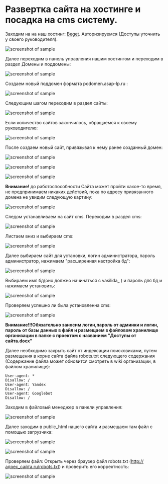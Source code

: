 # Развертка сайта на хостинге и посадка на cms систему.

Заходим на на наш хостинг: [Beget](https://beget.com/ru). Авторизируемся (Доступы уточнить у своего руководителя).

![screenshot of sample](img/1.png)

Далее переходим в панель управления нашим хостингом и переходим в раздел Домены и поддомены:

![screenshot of sample](img/2.png)

Создаем новый поддомен формата podomen.asap-lp.ru :

![screenshot of sample](img/3.png)

Следующим шагом переходим в раздел сайты:

![screenshot of sample](img/4.png)

Если количество сайтов закончилось, обращаемся к своему руководителю:

![screenshot of sample](img/5.png)

После создаем новый сайт, привязывая к нему ранее созданный домен:

![screenshot of sample](img/6.png)

![screenshot of sample](img/7.png)

![screenshot of sample](img/8.png)

**Внимание!** до работоспособности Сайта может пройти какое-то время, не предпринимаем никаких действий, пока по адресу привязанного домена  не увидим следующую картину:

![screenshot of sample](img/9.png)

Следом устанавливаем на сайт cms. Переходим в раздел cms:

![screenshot of sample](img/10.png)

Листаем вниз и выбираем cms:

![screenshot of sample](img/11.png)

Далее выбираем сайт для установки, логин администратора, пароль администратор, нажимаем "расширенная настройка бд":

![screenshot of sample](img/12.png)

Выбираем имя бд(оно должно начинаться с vasilida_ ) и пароль для бд и нажимаем установить:

![screenshot of sample](img/13.png)

Проверяем успешно ли была установленна cms:

![screenshot of sample](img/14.png)

**Внимание!!!Обязательно заносим логин,пароль от админки и логин, пароль от базы данных в файл и размещаем в файловом хранилище организации в папке с проектом с названием "Доступы от сайта.docx"**

Далее необходимо закрыть сайт от индексации поисковиками, путем размещения в корне сайта файла robots.txt следующего содержания (Содержание файла может обновится смотреть в wiki организации, в файлом хранилище):

```
User-agent: *
Disallow: /
User-agent: Yandex
Disallow: /
User-agent: Googlebot
Disallow: /
```

Заходим в файловый менеджер в панели управления:

![screenshot of sample](img/15.png)

Далее заходим в public_html нашего сайта и размещаем там файл с помощью загрузчика:

![screenshot of sample](img/16.png)

![screenshot of sample](img/17.png)

Проверяем файл: Открыть через браузер файл robots.txt (http://адрес_сайта.ru/robots.txt) и проверить его корректность:

![screenshot of sample](img/18.png)




